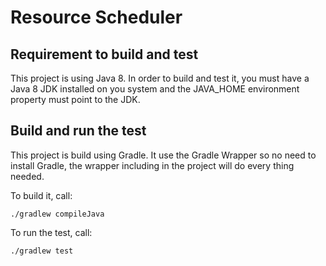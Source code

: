 # Resource Scheduler
## Requirement to build and test
This project is using Java 8.  In order to build and test it, you must have a
Java 8 JDK installed on you system and the JAVA_HOME environment property must
point to the JDK.
## Build and run the test
This project is build using Gradle.  It use the Gradle Wrapper so no need to
install Gradle, the wrapper including in the project will do every thing needed.

To build it, call:

```
./gradlew compileJava

```

To run the test, call:

```
./gradlew test

```
